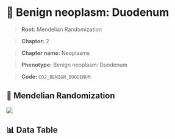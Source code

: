 # 🧪 Benign neoplasm: Duodenum

> **Root:** Mendelian Randomization

> **Chapter:** 2  

> **Chapter name:** Neoplasms

> **Phenotype:** Benign neoplasm: Duodenum  

> **Code:** `CD2_BENIGN_DUODENUM`

## 🧬 Mendelian Randomization  

<img src="/MR/Figures/Forward/CD2_BENIGN_DUODENUM.png"/>

## 📊 Data Table

<CsvTableMRF src="/MR/Data/Forward/CD2_BENIGN_DUODENUM.csv"/>
